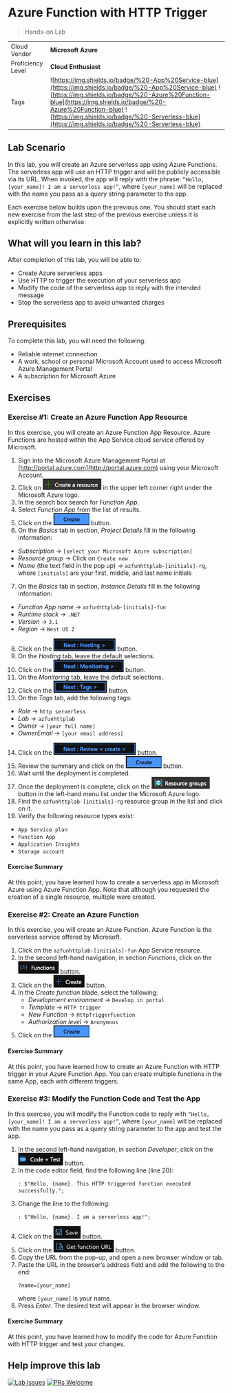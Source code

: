 # Azure Function with HTTP Trigger

> Hands-on Lab

|                   |                       |
| :---------------- | :-------------------- |
| Cloud Vendor      | **Microsoft Azure**   |
| Proficiency Level | **Cloud  Enthusiast** |
| Tags              | ![https://img.shields.io/badge/%20-App%20Service-blue](https://img.shields.io/badge/%20-App%20Service-blue) ![https://img.shields.io/badge/%20-Azure%20Function-blue](https://img.shields.io/badge/%20-Azure%20Function-blue) ![https://img.shields.io/badge/%20-Serverless-blue](https://img.shields.io/badge/%20-Serverless-blue) |

## Lab Scenario
In this lab, you will create an Azure serverless app using Azure Functions. The serverless app will use an HTTP trigger and will be publicly accessible via its URL. When invoked, the app will reply with the phrase: `“Hello, [your_name]! I am a serverless app!”`, where `[your_name]` will be replaced with the name you pass as a query string parameter to the app.

Each exercise below builds upon the previous one. You should start each new exercise from the last step of the previous exercise unless it is explicitly written otherwise.

## What will you learn in this lab?
After completion of this lab, you will be able to:

- Create Azure serverless apps
- Use HTTP to trigger the execution of your serverless app
- Modify the code of the serverless app to reply with the intended message
- Stop the serverless app to avoid unwanted charges

## Prerequisites
To complete this lab, you will need the following:

- Reliable internet connection
- A work, school or personal Microsoft Account used to access Microsoft Azure Management Portal
- A subscription for Microsoft Azure

## Exercises

### Exercise #1: Create an Azure Function App Resource
In this exercise, you will create an Azure Function App Resource. Azure Functions are hosted within the App Service cloud service offered by Microsoft.

1. Sign into the Microsoft Azure Management Portal at [http://portal.azure.com](http://portal.azure.com) using your Microsoft Account.
2. Click on ![Create a resource](media/azure-create-a-resource.png) in the upper left corner right under the Microsoft Azure logo.
3. In the search box search for *Function App*.
4. Select *Function App* from the list of results.
5. Click on the ![Create button](media/azure-create-button.png) button.
6. On the *Basics* tab in section, *Project Details* fill in the following information:
  - *Subscription* → `[select your Microsoft Azure subscription]`
  - *Resource group* → Click on `Create new`
  - *Name* (the text field in the pop up) → `azfunhttplab-[initials]-rg`, where `[initials]` are your first, middle, and last name initials
7. On the *Basics* tab in section, *Instance Details* fill in the following information:
  - *Function App name* → `azfunhttplab-[initials]-fun`
  - *Runtime stack* → `.NET`
  - *Version* → `3.1`
  - *Region* → `West US 2`
8. Click on the ![Next : Hosting button](media/azure-next-hosting-button.png) button.
9. On the *Hosting* tab, leave the default selections.
10. Click on the ![Next : Monitoring button](media/azure-next-monitoring-button.png) button.
11. On the *Monitoring* tab, leave the default selections.
12. Click on the ![Next : Tags button](media/azure-next-tags-button.png) button.
13. On the *Tags* tab, add the following tags:
  - *Role* → `http serverless`
  - *Lab* → `azfunhttplab`
  - *Owner* → `[your full name]`
  - *OwnerEmail* → `[your email address]`
14. Click on the ![Next : Review + create button](media/azure-next-review-and-create-button.png) button.
15. Review the summary and click on the ![Create button](media/azure-create-button.png) button.
16. Wait until the deployment is completed.
17. Once the deployment is complete, click on the ![Resource groups button](media/azure-resource-groups-button.png) button in the left-hand menu list under the Microsoft Azure logo.
24. Find the `azfunhttplab-[initials]-rg` resource group in the list and click on it.
25. Verify the following resource types exist:
  - `App Service plan`
  - `Function App`
  - `Application Insights`
  - `Storage account`

#### Exercise Summary
At this point, you have learned how to create a serverless app in Microsoft Azure using Azure Function App. Note that although you requested the creation of a single resource, multiple were created. 

### Exercise #2: Create an Azure Function
In this exercise, you will create an Azure Function. Azure Function is the serverless service offered by Microsoft.

1. Click on the `azfunhttplab-[initials]-fun` App Service resource.
2. In the second left-hand navigation, in section *Functions*, click on the ![Functions button](media/azure-functions-button.png) button.
3. Click on the ![Create button](media/azure-create-plus-button.png) button.
4. In the *Create function* blade, select the following:
   - *Development environment* → `Develop in portal`
   - *Template* → `HTTP trigger`
   - *New Function* → `HttpTriggerFunction`
   - *Authorization level* → `Anonymous`
5. Click on the ![Create button](media/azure-create-button.png)

#### Exercise Summary
At this point, you have learned how to create an Azure Function with HTTP trigger in your Azure Function App. You can create multiple functions in the same App, each with different triggers.

### Exercise #3: Modify the Function Code and Test the App
In this exercise, you will modify the Function code to reply with `“Hello, [your_name]! I am a serverless app!”`, where `[your_name]` will be replaced with the name you pass as a query string parameter to the app and test the app.

1. In the second left-hand navigation, in section *Developer*, click on the ![Code + Test button](media/azure-code-and-test-button.png) button.
2. In the code editor field, find the following line (line 20): 
   ```
   : $"Hello, {name}. This HTTP triggered function executed successfully.";
   ```
3. Change the line to the following:
   ```
   : $"Hello, {name}. I am a serverless app!";
   ```
4. Click on the ![Save button](media/azure-save-diskette-button.png) button.
5. Click on the ![Get function URL button](media/azure-get-function-url-button.png) button.
6. Copy the URL from the pop-up, and open a new browser window or tab.
7. Paste the URL in the browser’s address field and add the following to the end:
   ```
   ?name=[your_name]
   ```
   where `[your_name]` is your name. 
8. Press *Enter*. The desired text will appear in the browser window.

#### Exercise Summary
At this point, you have learned how to modify the code for Azure Function with HTTP trigger and test your changes.

## Help improve this lab

[![Lab Issues](https://img.shields.io/github/issues/crimsonpinnacle/cloud-labs)](https://github.com/CrimsonPinnacle/cloud-labs/issues/new?assignees=toddysm&labels=new+lab&template=bug_template.md&title=) [![PRs Welcome](https://img.shields.io/badge/PRs-welcome-brightgreen.svg)](https://github.com/CrimsonPinnacle/cloud-labs/pulls)
